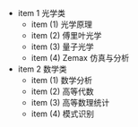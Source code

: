 - item 1 光学类
  - item (1) 光学原理 
  - item (2) 傅里叶光学
  - item (3) 量子光学
  - item (4) Zemax 仿真与分析
- item 2 数学类
  - item (1) 数学分析
  - item (2) 高等代数
  - item (3) 高等数理统计
  - item (4) 模式识别
